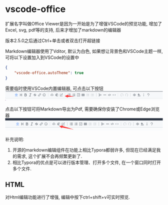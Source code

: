 # vscode-office

扩展名字叫做Office Viewer是因为一开始是为了增强VSCode的预览功能, 增加了Excel, svg, pdf等的支持, 后来才增加了markdown的编辑器

版本2.5.0之后通过Ctrl+单击或者双击打开超链接

Markdown编辑器使用了Vditor, 默认为白色, 如果想让背景色和VSCode主题一样, 可将以下设置加入到VSCode的设置中

```json
{
    "vscode-office.autoTheme": true
}
```

需要临时使用VSCode内置编辑器, 可点击以下按钮
![](image/README-CN/1640579182342.png)

点击以下按钮可将Markdown导出为Pdf, 需要确保你安装了Chrome或Edge浏览器
![](image/README-CN/1640579380584.png)

补充说明: 
1. 开源的markdown编辑组件在功能上相比Typora都弱许多, 但现在已经满足我的需求, 这个扩展不会再频繁更新了.
2. 相比Typora的优点是可以进行版本管理、打开多个文件, 在一个窗口同时打开多个文件.

## HTML

对Html编辑功能进行了增强, 编辑中按下ctrl+shift+v可实时预览.
